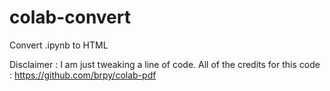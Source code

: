 # colab-convert
Convert .ipynb to HTML 

Disclaimer : I am just tweaking a line of code.
All of the credits for this code : https://github.com/brpy/colab-pdf 

